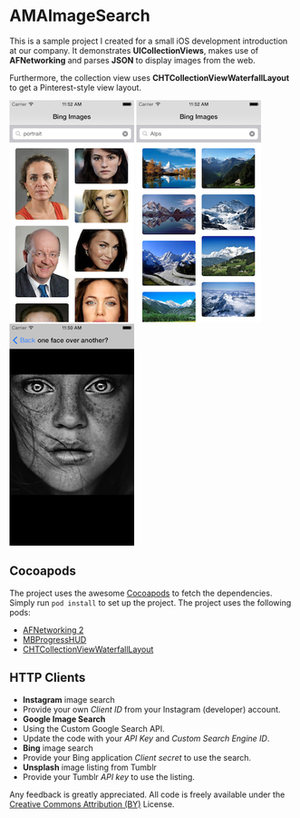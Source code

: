 AMAImageSearch
========================

This is a sample project I created for a small iOS development introduction at our company. It demonstrates **UICollectionViews**, makes use of **AFNetworking** and parses **JSON** to display images from the web.

Furthermore, the collection view uses **CHTCollectionViewWaterfallLayout** to get a Pinterest-style view layout.

[![Alt][screenshot1_thumb]][screenshot1]
[![Alt][screenshot2_thumb]][screenshot2]
[![Alt][screenshot3_thumb]][screenshot3]

[screenshot1_thumb]: https://raw.githubusercontent.com/amaechler/AMAImageSearch/master/_Screenshots/bing_facest.png
[screenshot1]: https://raw.githubusercontent.com/amaechler/AMAImageSearch/master/_Screenshots/bing_faces.png
[screenshot2_thumb]: https://raw.githubusercontent.com/amaechler/AMAImageSearch/master/_Screenshots/bing_alpst.png
[screenshot2]: https://raw.githubusercontent.com/amaechler/AMAImageSearch/master/_Screenshots/bing_alps.png
[screenshot3_thumb]: https://raw.githubusercontent.com/amaechler/AMAImageSearch/master/_Screenshots/single_imaget.png
[screenshot3]: https://raw.githubusercontent.com/amaechler/AMAImageSearch/master/_Screenshots/single_image.png

## Cocoapods

The project uses the awesome [Cocoapods](http://cocoapods.org) to fetch the dependencies. Simply run `pod install` to set up the project. The project uses the following pods:

* [AFNetworking 2](https://github.com/AFNetworking/AFNetworking)
* [MBProgressHUD](https://github.com/jdg/MBProgressHUD)
* [CHTCollectionViewWaterfallLayout](https://github.com/chiahsien/CHTCollectionViewWaterfallLayout)


## HTTP Clients

* **Instagram** image search
 * Provide your own *Client ID* from your Instagram (developer) account.
* **Google Image Search**
 * Using the Custom Google Search API.
 * Update the code with your *API Key* and *Custom Search Engine ID*.
* **Bing** image search
 * Provide your Bing application *Client secret* to use the search.
* **Unsplash** image listing from Tumblr
 * Provide your Tumblr *API key* to use the listing.

Any feedback is greatly appreciated. All code is freely available under the [Creative Commons Attribution (BY)](http://creativecommons.org/licenses/by/3.0/) License.
